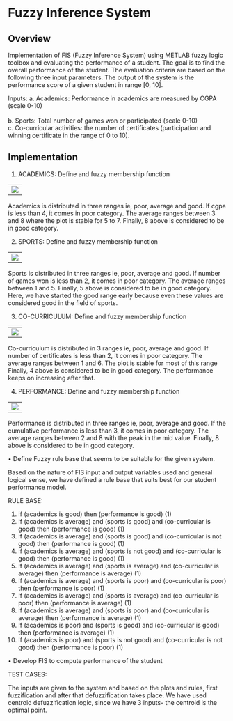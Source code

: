 # Fuzzy Inference System

## Overview

Implementation of FIS (Fuzzy Inference System) using METLAB fuzzy logic toolbox and evaluating the performance of a student. The goal is to find the overall performance of the student. The evaluation criteria are based on the following three input parameters. The output of the system is the performance score of a given student in range [0, 10].  
 
Inputs: 
	a. Academics: Performance in academics are measured by CGPA (scale 0-10)<br/>  
	b. Sports: Total number of games won or participated (scale 0-10)<br/> 
	c. Co-curricular activities: the number of certificates (participation and winning certificate in the range of 0 to 10).<br/>   
 
## Implementation  

1. ACADEMICS: Define and fuzzy membership function 
	  
  <table>
    <tr>
     <td><img src="https://github.com/tatae3012/Prolog/blob/master/Fuzzy%20Inference%20System/1.png"></td>
    </tr>
  </table>
  
Academics is distributed in three ranges ie, poor, average and good. If cgpa is less than 4, it comes in poor category. The average ranges between 3 and 8 where the plot is stable for 5 to 7.  Finally, 8 above is considered to be in good category. 

	  
2. SPORTS: Define and fuzzy membership function 
 
  <table>
    <tr>
     <td><img src="https://github.com/tatae3012/Prolog/blob/master/Fuzzy%20Inference%20System/2.png"></td>
    </tr>
  </table>
  
Sports is distributed in three ranges ie, poor, average and good. If number of games won is less than 2, it comes in poor category. The average ranges between 1 and 5. Finally, 5 above is considered to be in good category. Here, we have started the good range early because even these values are considered good in the field of sports.

3. CO-CURRICULUM: Define and fuzzy membership function 
 
  <table>
    <tr>
     <td><img src="https://github.com/tatae3012/Prolog/blob/master/Fuzzy%20Inference%20System/3.png"></td>
    </tr>
  </table>
  
Co-curriculum is distributed in 3 ranges ie, poor, average and good. If number of certificates is less than 2, it comes in poor category. The average ranges between 1 and 6. The plot is stable for most of this range Finally, 4 above is considered to be in good category. The performance keeps on increasing after that.
   
4. PERFORMANCE: Define and fuzzy membership function 
 
  <table>
    <tr>
     <td><img src="https://github.com/tatae3012/Prolog/blob/master/Fuzzy%20Inference%20System/4.png"></td>
    </tr>
  </table>
  
Performance is distributed in three ranges ie, poor, average and good. If the cumulative performance is less than 3, it comes in poor category. The average ranges between 2 and 8 with the peak in the mid value. Finally, 8 above is considered to be in good category. 

 

•	Define Fuzzy rule base that seems to be suitable for the given system.  	 

Based on the nature of FIS input and output variables used and general logical sense, we have defined a rule base that suits best for our student performance model.

RULE BASE: 
1.	If (academics is good) then (performance is good) (1)  
2.	If (academics is average) and (sports is good) and (co-curricular is good) then (performance is good) (1)  
3.	If (academics is average) and (sports is good) and (co-curricular is not good) then (performance is good) (1)  
4.	If (academics is average) and (sports is not good) and (co-curricular is good) then (performance is good) (1)  
5.	If (academics is average) and (sports is average) and (co-curricular is average) then (performance is average) (1)  
6.	If (academics is average) and (sports is poor) and (co-curricular is poor) then (performance is poor) (1)  
7.	If (academics is average) and (sports is average) and (co-curricular is poor) then (performance is average) (1)  
8.	If (academics is average) and (sports is poor) and (co-curricular is average) then (performance is average) (1)  
9.	If (academics is poor) and (sports is good) and (co-curricular is good) then (performance is average) (1)  
10.	If (academics is poor) and (sports is not good) and (co-curricular is not good) then (performance is poor) (1)  
  
 
 
•	Develop FIS to compute performance of the student 	 
 
TEST CASES: 
   
 
 
 
 
 
  

The inputs are given to the system and based on the plots and rules, first fuzzification and after that defuzzification takes place. We have used centroid defuzzification logic, since we have 3 inputs- the centroid is the optimal point.
